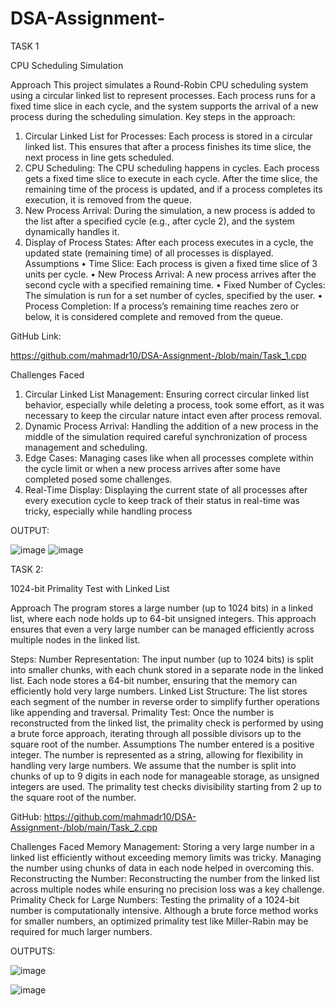 # DSA-Assignment-

TASK 1

CPU Scheduling Simulation

Approach
This project simulates a Round-Robin CPU scheduling system using a circular linked list to represent processes. Each process runs for a fixed time slice in each cycle, and the system supports the arrival of a new process during the scheduling simulation.
Key steps in the approach:
1.	Circular Linked List for Processes: Each process is stored in a circular linked list. This ensures that after a process finishes its time slice, the next process in line gets scheduled.
2.	CPU Scheduling: The CPU scheduling happens in cycles. Each process gets a fixed time slice to execute in each cycle. After the time slice, the remaining time of the process is updated, and if a process completes its execution, it is removed from the queue.
3.	New Process Arrival: During the simulation, a new process is added to the list after a specified cycle (e.g., after cycle 2), and the system dynamically handles it.
4.	Display of Process States: After each process executes in a cycle, the updated state (remaining time) of all processes is displayed.
Assumptions
•	Time Slice: Each process is given a fixed time slice of 3 units per cycle.
•	New Process Arrival: A new process arrives after the second cycle with a specified remaining time.
•	Fixed Number of Cycles: The simulation is run for a set number of cycles, specified by the user.
•	Process Completion: If a process’s remaining time reaches zero or below, it is considered complete and removed from the queue.

GitHub Link:

https://github.com/mahmadr10/DSA-Assignment-/blob/main/Task_1.cpp

Challenges Faced
1.	Circular Linked List Management: Ensuring correct circular linked list behavior, especially while deleting a process, took some effort, as it was necessary to keep the circular nature intact even after process removal.
2.	Dynamic Process Arrival: Handling the addition of a new process in the middle of the simulation required careful synchronization of process management and scheduling.
3.	Edge Cases: Managing cases like when all processes complete within the cycle limit or when a new process arrives after some have completed posed some challenges.
4.	Real-Time Display: Displaying the current state of all processes after every execution cycle to keep track of their status in real-time was tricky, especially while handling process 


OUTPUT:

![image](https://github.com/user-attachments/assets/c8e4b4c4-acf9-4904-bd5b-a8fe87101921)
![image](https://github.com/user-attachments/assets/20cdb5a1-6335-4b90-9596-4a955a1aaeba)



TASK 2:

1024-bit Primality Test with Linked List

Approach
The program stores a large number (up to 1024 bits) in a linked list, where each node holds up to 64-bit unsigned integers. This approach ensures that even a very large number can be managed efficiently across multiple nodes in the linked list.

Steps:
Number Representation: The input number (up to 1024 bits) is split into smaller chunks, with each chunk stored in a separate node in the linked list. Each node stores a 64-bit number, ensuring that the memory can efficiently hold very large numbers.
Linked List Structure: The list stores each segment of the number in reverse order to simplify further operations like appending and traversal.
Primality Test: Once the number is reconstructed from the linked list, the primality check is performed by using a brute force approach, iterating through all possible divisors up to the square root of the number.
Assumptions
The number entered is a positive integer.
The number is represented as a string, allowing for flexibility in handling very large numbers.
We assume that the number is split into chunks of up to 9 digits in each node for manageable storage, as unsigned integers are used.
The primality test checks divisibility starting from 2 up to the square root of the number.

GitHub: https://github.com/mahmadr10/DSA-Assignment-/blob/main/Task_2.cpp  


Challenges Faced
Memory Management: Storing a very large number in a linked list efficiently without exceeding memory limits was tricky. Managing the number using chunks of data in each node helped in overcoming this.
Reconstructing the Number: Reconstructing the number from the linked list across multiple nodes while ensuring no precision loss was a key challenge.
Primality Check for Large Numbers: Testing the primality of a 1024-bit number is computationally intensive. Although a brute force method works for smaller numbers, an optimized primality test like Miller-Rabin may be required for much larger numbers.

OUTPUTS:



![image](https://github.com/user-attachments/assets/abf5545f-8c76-48be-92c7-6e7a0acc56b6)


![image](https://github.com/user-attachments/assets/de916459-a519-4b07-bbca-a3b29f0d305e)




